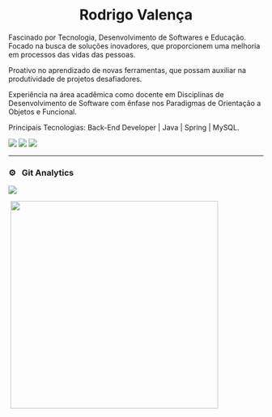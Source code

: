 
<h1 align="center">Rodrigo Valença</h1>

Fascinado por Tecnologia, Desenvolvimento de Softwares e Educação. Focado na busca de soluções inovadores, que proporcionem uma melhoria em processos das vidas das pessoas. 

Proativo no aprendizado de novas ferramentas, que possam auxiliar na produtividade de projetos desafiadores. 

Experiência na área acadêmica como docente em Disciplinas de Desenvolvimento de Software com ênfase nos Paradigmas de Orientação a Objetos e Funcional.

Principais Tecnologias: Back-End Developer | Java | Spring | MySQL.

[<img src="https://img.shields.io/badge/linkedin-%230077B5.svg?&style=for-the-badge&logo=linkedin&logoColor=white" />](https://linkedin.com/in/rodrigovalencafrade)
[<img src="https://img.shields.io/badge/WhatsApp-25D366?style=for-the-badge&logo=whatsapp&logoColor=white"/>](http://wa.me/5584999900123)
<a href = "mailto:rodrigo.rvcf@gmail.com"><img src="https://img.shields.io/badge/Gmail-D14836?style=for-the-badge&logo=gmail&logoColor=white"/></a>
<hr>


### ⚙️ &nbsp; Git Analytics

<p><img align="center" src="https://github-readme-stats-sigma-five.vercel.app/api?username=rodrigovcf&theme=dark&show_icons=true" /></p>
<p>&nbsp;<img align="center" src="https://github-readme-stats-sigma-five.vercel.app/api/top-langs/?username=rodrigovcf&theme=dark&layout=compact" width="410" /></p>
